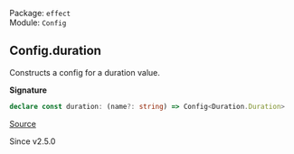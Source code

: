 Package: `effect`<br />
Module: `Config`<br />

## Config.duration

Constructs a config for a duration value.

**Signature**

```ts
declare const duration: (name?: string) => Config<Duration.Duration>
```

[Source](https://github.com/Effect-TS/effect/tree/main/packages/effect/src/Config.ts#L210)

Since v2.5.0